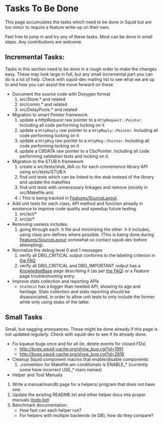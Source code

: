 ---
---
# Tasks To Be Done

This page accumulates the tasks which need to be done in Squid but are
too minor to require a feature write-up on their own.

Feel free to jump in and try any of these tasks. Most can be done in
small steps. Any contributions are welcome.

## Incremental Tasks:

Tasks in this section need to be done in a rough order to make the
changes easy. These may look large in full, but any small incremental
part you can do is a lot of help. Check with squid-dev mailing list to
see what we are up to and how you can assist the move forward on these.

- Document the source code with Doxygen format
    1.  src/Store.\* and related
    2.  src/comm.\* and related
    3.  src/DelayPools.\* and related
- Migration to smart Pointer framework
    1.  update a _HttpRequest_
        raw pointer to a `HttpRequest::Pointer`.
        Including all code performing locking on it
    2.  update a `HttpReply` raw pointer to a
        `HttpReply::Pointer`.
        Including all code performing locking on it
    3.  update a `HttpMsg`
        raw pointer to a `HttpMsg::Pointer`.
        Including all code performing locking on it
    4.  update a CBDATA raw pointer to a CbcPointer. Including all code
        performing validation tests and locking on it.
- Migration to the STUB.h framework
    1.  create a src/tests/stub_libX.cc for each convenience library
        API using src/tests/STUB.h
    2.  find unit tests which can be linked to the stub instead of the
        library and update the makefiles
    3.  find unit tests with unnecessary linkages and remove (mostly in
        src/Makefile.am)
    4.  :information_source: This is being tracked in
        [Features/SourceLayout](/Features/SourceLayout).
- Add unit tests for each class, API method and function already in
    existence to improve code quality and speedup future testing.
    1.  src/acl/\*
    2.  src/ip/\*
- Removing useless includes.
    1.  going through each .h file and minimizing the other .h it
        includes, using class pre-defines where possible. (This is being
        done during [Features/SourceLayout](/Features/SourceLayout)
        somewhat so contact squid-dev before attempting).
- Normalize the debug level 0 and 1 messages
    1.  verify all DBG_CRITICAL output conforms to the labeling
        criterion in [the FAQ](/SquidFaq/SquidLogs#Squid_Error_Messages)
    2.  verify all DBG_CRITICAL and DBG_IMPORTANT output has a
        [KnowledgeBase](/KnowledgeBase)
        page describing it (as per [the
        FAQ](/SquidFaq/SquidLogs#Squid_Error_Messages))
        or a Feature page troubleshooting entry.
- Improve stats collection and reporting APIs
    - `StatHist` has a bigger than needed API, showing its age and
        heritage. Stats collection and stats reporting should be
        disassociated, in order to allow unit tests to only include the
        former while only using stubs of the latter.

## Small Tasks

Small, but nagging annoyances. These might be done already if this page
is not updated regularly. Check with squid-dev to see if its already
done.

- Fix kqueue bugs once and for all (ie, delete events for closed FDs)
    - <http://bugs.squid-cache.org/show_bug.cgi?id=1991>
    - <http://bugs.squid-cache.org/show_bug.cgi?id=2816>
- Cleanup Squid component macros that enable/disable components:
    1.  .convention for Makefile.am conditionals is ENABLE_\* (currently
        some have incorrect USE_\* maro names)
- Helper and Tool Manuals
1. Write a manual/man(8) page for a helpers/ program that does not
    have one.
1. Update the existing README.txt and other helper docs into proper
    manuals ([todo list](/ProgrammingGuide/ManualDocumentation#TODO))
1. Benchmark documentation.
    - How fast can each helper run?
    - For helpers with multiple backends (ie DB), how do they
        compare?
